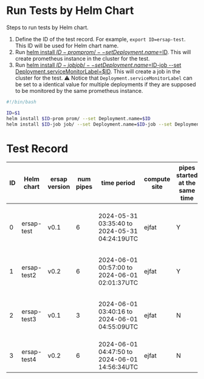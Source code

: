 # Run Tests by Helm Chart
Steps to run tests by Helm chart.
1. Define the ID of the test record. For example, `export ID=ersap-test`. This ID will be used for Helm chart name.
2. Run [helm install $ID-prom prom/ --set Deployment.name=$ID](main/job/prom). This will create prometheus instance in the cluster for the test.
3. Run [helm install $ID-job job/ --set Deployment.name=$ID-job --set Deployment.serviceMonitorLabel=$ID](main/job/ersap-helm/job). This will create a job in the cluster for the test. ⚠️ Notice that `Deployment.serviceMonitorLabel` can be set to a identical value for multiple deployments if they are supposed to be monitored by the same prometheus instance.

```bash
#!/bin/bash

ID=$1
helm install $ID-prom prom/ --set Deployment.name=$ID
helm install $ID-job job/ --set Deployment.name=$ID-job --set Deployment.serviceMonitorLabel=$ID
```


# Test Record

| ID | Helm chart | ersap version | num pipes | time period                                | compute site | pipes started at the same time | test goal | result                        |
|----|------------|---------------|-----------|-------------------------------------------|--------------|--------------------------------|------------|-------------------------------|
| 0  | ersap-test | v0.1          | 6         | 2024-05-31 03:35:40 to 2024-05-31 04:24:19UTC | ejfat        | Y                              | init  | only one pipe survives after 15 mins |
| 1  | ersap-test2 | v0.2         | 6         | 2024-06-01 00:57:00 to 2024-06-01 02:01:37UTC | ejfat        | Y                              | check if all pipes will survive after 15 mins. | no |
| 2  | ersap-test3 | v0.1         | 3         | 2024-06-01 03:40:16 to 2024-06-01 04:55:09UTC | ejfat        | N                              | intermittent start of pipes, checking if pipes will survive. | one pipe survives at a time |
| 3  | ersap-test4 | v0.2         | 6         | 2024-06-01 04:47:50 to 2024-06-01 14:56:34UTC | ejfat        | N                              | using v0.2 for the test ID-2. | same result as ID-2. |

